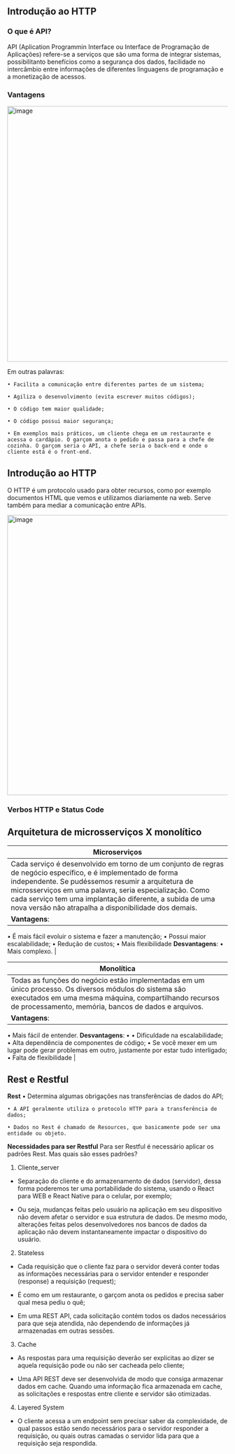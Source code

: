 ## Introdução ao HTTP

### O que é API?

API (Aplication Programmin Interface ou Interface de Programação de Aplicações) refere-se a serviços que são uma forma de integrar sistemas, possibilitanto benefícios como a segurança dos dados, facilidade no intercâmbio entre informações de diferentes linguagens de programação e a monetização de acessos.

### Vantagens

<img width="584" alt="image" src="https://user-images.githubusercontent.com/107884724/223729785-bd344300-77af-43a8-8daa-04a11a447461.png">

Em outras palavras:

	• Facilita a comunicação entre diferentes partes de um sistema;
	
	• Agiliza o desenvolvimento (evita escrever muitos códigos);
	
	• O código tem maior qualidade;
	
	• O código possui maior segurança;

	• Em exemplos mais práticos, um cliente chega em um restaurante e acessa o cardápio. O garçom anota o pedido e passa para a chefe de cozinha. O garçom seria o API, a chefe seria o back-end e onde o cliente está é o front-end.

## Introdução ao HTTP
O HTTP é um protocolo usado para obter recursos, como por exemplo documentos HTML que vemos e utilizamos diariamente na web. Serve também para mediar a comunicação entre APIs.

<img width="640" alt="image" src="https://user-images.githubusercontent.com/107884724/223733176-3026aac2-0d42-4380-992a-04db512194e9.png">

### Verbos HTTP e Status Code

## Arquitetura de microsserviços X monolítico

|Microserviços|
|--|
|Cada serviço é desenvolvido em torno de um conjunto de regras de negócio específico, e é implementado de forma independente. Se pudéssemos resumir a arquitetura de microsserviços em uma palavra, seria especialização. Como cada serviço tem uma implantação diferente, a subida de uma nova versão não atrapalha a disponibilidade dos demais.|
|**Vantagens**:
• É mais fácil evoluir o sistema e fazer a  manutenção;
• Possui maior escalabilidade;
• Redução de custos;
• Mais flexibilidade
**Desvantagens**:
• Mais complexo.
|

		
|Monolítica|
|--|
|Todas as funções do negócio estão implementadas em um único processo. Os diversos módulos do sistema são executados em uma mesma máquina, compartilhando recursos de processamento, memória, bancos de dados e arquivos.|
|**Vantagens**:
• Mais fácil de entender.
**Desvantagens**:
• • Dificuldade na escalabilidade;
• Alta dependência de componentes de código;
• Se você mexer em um lugar pode gerar problemas em outro, justamente por estar tudo interligado;
• Falta de flexibilidade 
|


## Rest e Restful

**Rest** 
	• Determina algumas obrigações nas transferências de dados do API;
	
	• A API geralmente utiliza o protocolo HTTP para a transferência de dados;
	
	• Dados no Rest é chamado de Resources, que basicamente pode ser uma entidade ou objeto.
	

**Necessidades para ser Restful**
Para ser Restful é necessário aplicar os padrões Rest. Mas quais são esses padrões?

1. Cliente_server
- Separação do cliente e do armazenamento de dados (servidor), dessa forma poderemos ter uma portabilidade do sistema, usando o React para WEB e React Native para o celular, por exemplo;
		
- Ou seja, mudanças feitas pelo usuário na aplicação em seu dispositivo não devem afetar o servidor e sua estrutura de dados. De mesmo modo, alterações feitas pelos desenvolvedores nos bancos de dados da aplicação não devem instantaneamente impactar o dispositivo do usuário.

2. Stateless
- Cada requisição que o cliente faz para o servidor deverá conter todas as informações necessárias para o servidor entender e responder (response) a requisição (request);
		
- É como em um restaurante, o garçom anota os pedidos e precisa saber qual mesa pediu o quê;
		
- Em uma REST API, cada solicitação contém todos os dados necessários para que seja atendida, não dependendo de informações já armazenadas em outras sessões.
		
	
3. Cache
- As respostas para uma requisição deverão ser explicitas ao dizer se aquela requisição pode ou não ser cacheada pelo cliente;
		
- Uma API REST deve ser desenvolvida de modo que consiga armazenar dados em cache. Quando uma informação fica armazenada em cache, as solicitações e respostas entre cliente e servidor são otimizadas.
		
4. Layered System
- O cliente acessa a um endpoint sem precisar saber da complexidade, de qual passos estão sendo necessários para o servidor responder a requisição, ou quais outras camadas o servidor lida para que a requisição seja respondida.
